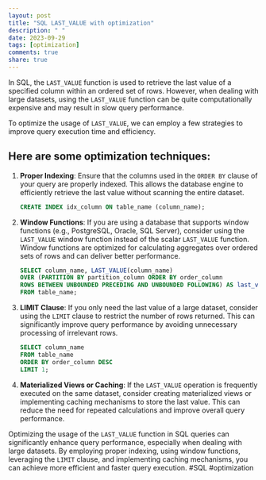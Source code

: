 ```yaml
---
layout: post
title: "SQL LAST_VALUE with optimization"
description: " "
date: 2023-09-29
tags: [optimization]
comments: true
share: true
---
```


In SQL, the `LAST_VALUE` function is used to retrieve the last value of a specified column within an ordered set of rows. However, when dealing with large datasets, using the `LAST_VALUE` function can be quite computationally expensive and may result in slow query performance.

To optimize the usage of `LAST_VALUE`, we can employ a few strategies to improve query execution time and efficiency.

## Here are some optimization techniques:

1. **Proper Indexing**: Ensure that the columns used in the `ORDER BY` clause of your query are properly indexed. This allows the database engine to efficiently retrieve the last value without scanning the entire dataset.

   ```sql
   CREATE INDEX idx_column ON table_name (column_name);
   ```

2. **Window Functions**: If you are using a database that supports window functions (e.g., PostgreSQL, Oracle, SQL Server), consider using the `LAST_VALUE` window function instead of the scalar `LAST_VALUE` function. Window functions are optimized for calculating aggregates over ordered sets of rows and can deliver better performance.

   ```sql
   SELECT column_name, LAST_VALUE(column_name)
   OVER (PARTITION BY partition_column ORDER BY order_column
   ROWS BETWEEN UNBOUNDED PRECEDING AND UNBOUNDED FOLLOWING) AS last_value
   FROM table_name;
   ```

3. **LIMIT Clause**: If you only need the last value of a large dataset, consider using the `LIMIT` clause to restrict the number of rows returned. This can significantly improve query performance by avoiding unnecessary processing of irrelevant rows.

   ```sql
   SELECT column_name
   FROM table_name
   ORDER BY order_column DESC
   LIMIT 1;
   ```

4. **Materialized Views or Caching**: If the `LAST_VALUE` operation is frequently executed on the same dataset, consider creating materialized views or implementing caching mechanisms to store the last value. This can reduce the need for repeated calculations and improve overall query performance.

Optimizing the usage of the `LAST_VALUE` function in SQL queries can significantly enhance query performance, especially when dealing with large datasets. By employing proper indexing, using window functions, leveraging the `LIMIT` clause, and implementing caching mechanisms, you can achieve more efficient and faster query execution. #SQL #optimization